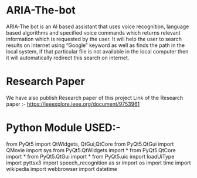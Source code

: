 # ARIA-The-bot
ARIA-The bot is an AI based assistant that uses voice recognition, language based algorithms and specified voice commands which returns relevant information which is requested by the user. It will help the user to search results on internet using “Google” keyword as well as finds the path in the local system, if that particular file is not available in the local computer then it will automatically redirect this search on internet. 
# Research Paper
We have also publish Research paper of this project 
Link of the Research paper :- https://ieeexplore.ieee.org/document/9753961
# Python Module USED:-
from PyQt5 import QtWidgets, QtGui,QtCore
from PyQt5.QtGui import QMovie
import sys
from PyQt5.QtWidgets import *
from PyQt5.QtCore import *
from PyQt5.QtGui import *
from PyQt5.uic import loadUiType
import pyttsx3
import speech_recognition as sr
import os
import time
import wikipedia
import webbrowser
import datetime
